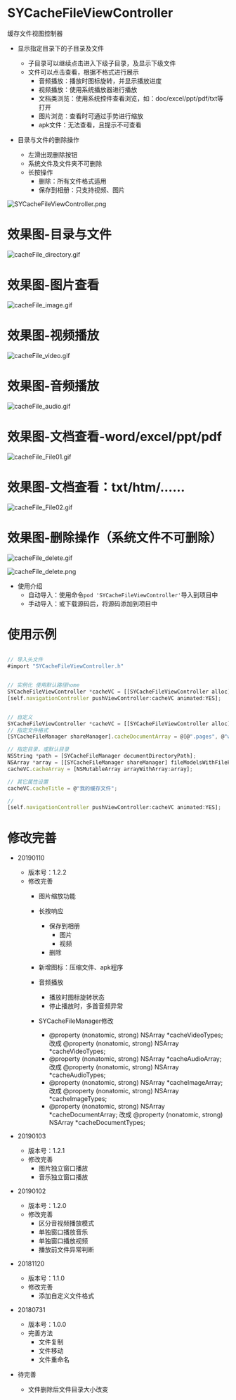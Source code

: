 # SYCacheFileViewController
缓存文件视图控制器


* 显示指定目录下的子目录及文件
  * 子目录可以继续点击进入下级子目录，及显示下级文件
  * 文件可以点击查看，根据不格式进行展示
    * 音频播放：播放时图标旋转，并显示播放进度
    * 视频播放：使用系统播放器进行播放
    * 文档类浏览：使用系统控件查看浏览，如：doc/excel/ppt/pdf/txt等打开
    * 图片浏览：查看时可通过手势进行缩放
    * apk文件：无法查看，且提示不可查看
    
* 目录与文件的删除操作
  * 左滑出现删除按钮
  * 系统文件及文件夹不可删除
  * 长按操作
    * 删除：所有文件格式适用
    * 保存到相册：只支持视频、图片


![SYCacheFileViewController.png](./images/SYCacheFileViewController.png)


# 效果图-目录与文件

![cacheFile_directory.gif](./images/cacheFile_directory.gif)

# 效果图-图片查看

![cacheFile_image.gif](./images/cacheFile_image.gif)

# 效果图-视频播放

![cacheFile_video.gif](./images/cacheFile_video.gif)

# 效果图-音频播放

![cacheFile_audio.gif](./images/cacheFile_audio.gif)

# 效果图-文档查看-word/excel/ppt/pdf

![cacheFile_File01.gif](./images/cacheFile_File01.gif)

# 效果图-文档查看：txt/htm/……

![cacheFile_File02.gif](./images/cacheFile_File02.gif)


# 效果图-删除操作（系统文件不可删除）

![cacheFile_delete.gif](./images/cacheFile_delete.gif)

![cacheFile_delete.png](./images/cacheFile_delete.png)



* 使用介绍
  * 自动导入：使用命令`pod 'SYCacheFileViewController'`导入到项目中
  * 手动导入：或下载源码后，将源码添加到项目中
  
  
# 使用示例
~~~ javascript

// 导入头文件
#import "SYCacheFileViewController.h"

~~~

~~~ javascript

// 实例化 使用默认路径home
SYCacheFileViewController *cacheVC = [[SYCacheFileViewController alloc] init];
[self.navigationController pushViewController:cacheVC animated:YES];

~~~

~~~ javascript

// 自定义
SYCacheFileViewController *cacheVC = [[SYCacheFileViewController alloc] init];
// 指定文件格式
[SYCacheFileManager shareManager].cacheDocumentArray = @[@".pages", @"wps", @".xls", @".pdf", @".rar"];

// 指定目录，或默认目录
NSString *path = [SYCacheFileManager documentDirectoryPath];
NSArray *array = [[SYCacheFileManager shareManager] fileModelsWithFilePath:path];
cacheVC.cacheArray = [NSMutableArray arrayWithArray:array];

// 其它属性设置
cacheVC.cacheTitle = @"我的缓存文件";

//
[self.navigationController pushViewController:cacheVC animated:YES];
~~~




# 修改完善
* 20190110
  * 版本号：1.2.2
  * 修改完善
    * 图片缩放功能
    * 长按响应
      * 保存到相册
        * 图片
        * 视频
      * 删除
    * 新增图标：压缩文件、apk程序
    * 音频播放
      * 播放时图标旋转状态
      * 停止播放时，多首音频异常
        
    * SYCacheFileManager修改
      * @property (nonatomic, strong) NSArray *cacheVideoTypes; 改成 @property (nonatomic, strong) NSArray *cacheVideoTypes;
      * @property (nonatomic, strong) NSArray *cacheAudioArray; 改成 @property (nonatomic, strong) NSArray *cacheAudioTypes;
      * @property (nonatomic, strong) NSArray *cacheImageArray; 改成 @property (nonatomic, strong) NSArray *cacheImageTypes;
      * @property (nonatomic, strong) NSArray *cacheDocumentArray; 改成 @property (nonatomic, strong) NSArray *cacheDocumentTypes;


* 20190103
  * 版本号：1.2.1
  * 修改完善
    * 图片独立窗口播放
    * 音乐独立窗口播放

* 20190102
  * 版本号：1.2.0
  * 修改完善
    * 区分音视频播放模式
    * 单独窗口播放音乐
    * 单独窗口播放视频
    * 播放前文件异常判断

* 20181120
  * 版本号：1.1.0
  * 修改完善
    * 添加自定义文件格式

* 20180731
  * 版本号：1.0.0
  * 完善方法
    * 文件复制
    * 文件移动
    * 文件重命名
    
* 待完善
  * 文件删除后文件目录大小改变



